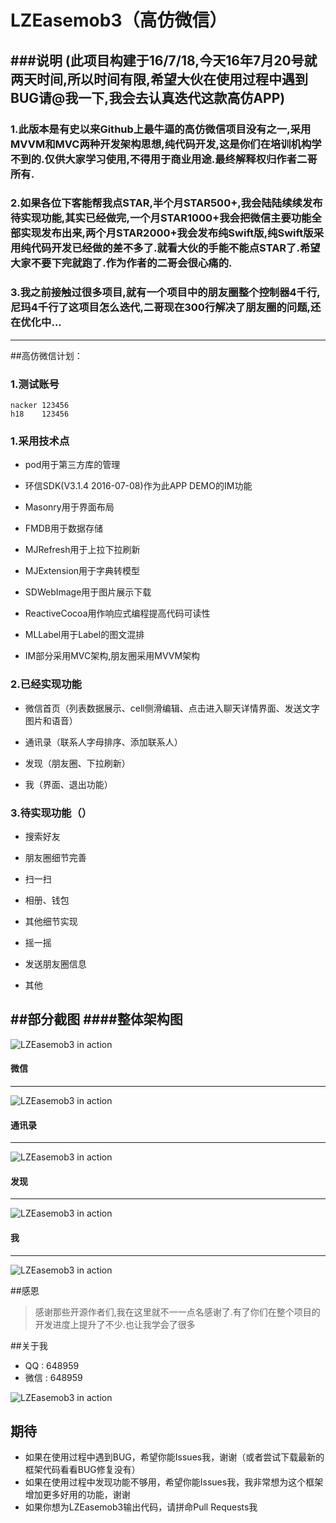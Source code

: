  LZEasemob3（高仿微信）
==================

###说明 (此项目构建于16/7/18,今天16年7月20号就两天时间,所以时间有限,希望大伙在使用过程中遇到BUG请@我一下,我会去认真迭代这款高仿APP)
---
### 1.此版本是有史以来Github上最牛逼的高仿微信项目没有之一,采用MVVM和MVC两种开发架构思想,纯代码开发,这是你们在培训机构学不到的.仅供大家学习使用,不得用于商业用途.最终解释权归作者二哥所有.

### 2.如果各位下客能帮我点STAR,半个月STAR500+,我会陆陆续续发布待实现功能,其实已经做完,一个月STAR1000+我会把微信主要功能全部实现发布出来,两个月STAR2000+我会发布纯Swift版,纯Swift版采用纯代码开发已经做的差不多了.就看大伙的手能不能点STAR了.希望大家不要下完就跑了.作为作者的二哥会很心痛的.
### 3.我之前接触过很多项目,就有一个项目中的朋友圈整个控制器4千行,尼玛4千行了这项目怎么迭代,二哥现在300行解决了朋友圈的问题,还在优化中...
---

##高仿微信计划：

### 1.测试账号
	nacker 123456
	h18    123456

### 1.采用技术点
* pod用于第三方库的管理

* 环信SDK(V3.1.4 2016-07-08)作为此APP DEMO的IM功能

* Masonry用于界面布局

* FMDB用于数据存储

* MJRefresh用于上拉下拉刷新

* MJExtension用于字典转模型

* SDWebImage用于图片展示下载

* ReactiveCocoa用作响应式编程提高代码可读性

* MLLabel用于Label的图文混排

* IM部分采用MVC架构,朋友圈采用MVVM架构

### 2.已经实现功能
* 微信首页（列表数据展示、cell侧滑编辑、点击进入聊天详情界面、发送文字图片和语音）

* 通讯录（联系人字母排序、添加联系人）

* 发现（朋友圈、下拉刷新）

* 我（界面、退出功能）

### 3.待实现功能（）
* 搜索好友

* 朋友圈细节完善

* 扫一扫

* 相册、钱包

* 其他细节实现

* 摇一摇

* 发送朋友圈信息

* 其他


##部分截图
####整体架构图
---
![LZEasemob3 in action](LZEasemob3.png)


#### 微信
---
![LZEasemob3 in action](LZ1.gif)
#### 通讯录
---
![LZEasemob3 in action](LZ2.gif)
#### 发现
---
![LZEasemob3 in action](LZ3.gif)
#### 我
---
![LZEasemob3 in action](LZ4.gif)

##感恩
>感谢那些开源作者们,我在这里就不一一点名感谢了.有了你们在整个项目的开发进度上提升了不少.也让我学会了很多

##关于我
* QQ  : 648959 <br>
* 微信 : 648959 <br>

![LZEasemob3 in action](me.png)

## 期待

* 如果在使用过程中遇到BUG，希望你能Issues我，谢谢（或者尝试下载最新的框架代码看看BUG修复没有）
* 如果在使用过程中发现功能不够用，希望你能Issues我，我非常想为这个框架增加更多好用的功能，谢谢
* 如果你想为LZEasemob3输出代码，请拼命Pull Requests我






